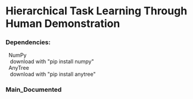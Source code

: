 # Hierarchical Task Learning Through Human Demonstration

### Dependencies:
&nbsp; NumPy  
&nbsp;&nbsp; download with "pip install numpy"  
&nbsp; AnyTree  
&nbsp;&nbsp; download with "pip install anytree"

### Main_Documented
